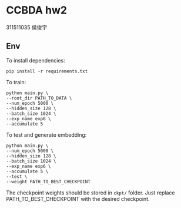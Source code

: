 # CCBDA hw2

311511035 侯俊宇

## Env

To install dependencies: 

`pip install -r requirements.txt`

To train:

```shell
python main.py \
--root_dir PATH_TO_DATA \
--num_epoch 5000 \
--hidden_size 128 \
--batch_size 1024 \
--exp_name exp6 \
--accumulate 5
```

To test and generate embedding:

```shell
python main.py \
--num_epoch 5000 \
--hidden_size 128 \
--batch_size 1024 \
--exp_name exp6 \
--accumulate 5 \
--test \
--weight PATH_TO_BEST_CHECKPOINT
```

The checkpoint weights should be stored in `ckpt/` folder. Just replace PATH_TO_BEST_CHECKPOINT with the desired checkpoint.
